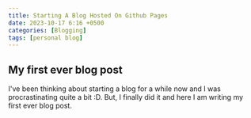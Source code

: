 ```yaml
---
title: Starting A Blog Hosted On Github Pages
date: 2023-10-17 6:16 +0500
categories: [Blogging]
tags: [personal blog]
---
```


## My first ever blog post

I've been thinking about starting a blog for a while now and I was procrastinating quite a bit :D. But, I finally did it and here I am writing my first ever blog post. 